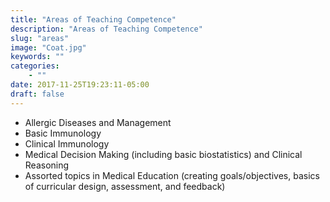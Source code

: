 ```yaml
---
title: "Areas of Teaching Competence"
description: "Areas of Teaching Competence"
slug: "areas"
image: "Coat.jpg"
keywords: ""
categories:
    - ""
date: 2017-11-25T19:23:11-05:00
draft: false
---
```


* Allergic Diseases and Management
* Basic Immunology
* Clinical Immunology
* Medical Decision Making (including basic biostatistics) and Clinical Reasoning
* Assorted topics in Medical Education (creating goals/objectives, basics of curricular design, assessment, and feedback)
